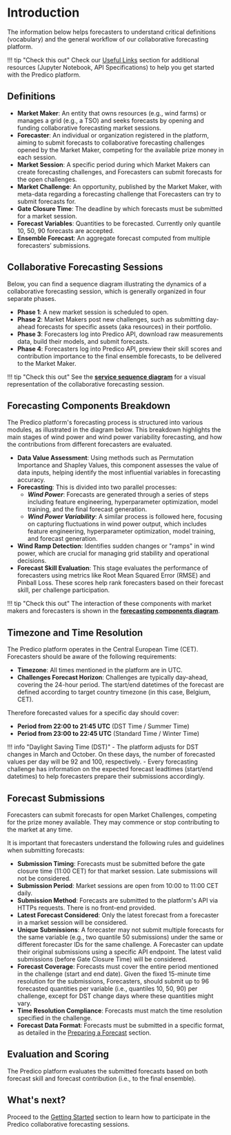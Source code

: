 # Introduction

The information below helps forecasters to understand critical definitions (vocabulary) and the general workflow of our collaborative forecasting platform.

!!! tip "Check this out"
    Check our [Useful Links](useful_links.md) section for additional resources (Jupyter Notebook, API Specifications) to help you get started with the Predico platform.


## Definitions
    
- **Market Maker**: An entity that owns resources (e.g., wind farms) or manages a grid (e.g., a TSO) and seeks forecasts by opening and funding collaborative forecasting market sessions.
- **Forecaster**: An individual or organization registered in the platform, aiming to submit forecasts to collaborative forecasting challenges opened by the Market Maker, competing for the available prize money in each session.
- **Market Session**: A specific period during which Market Makers can create forecasting challenges, and Forecasters can submit forecasts for the open challenges.
- **Market Challenge**: An opportunity, published by the Market Maker, with meta-data regarding a forecasting challenge that Forecasters can try to submit forecasts for.
- **Gate Closure Time**: The deadline by which forecasts must be submitted for a market session.
- **Forecast Variables**: Quantities to be forecasted. Currently only quantile 10, 50, 90 forecasts are accepted.
- **Ensemble Forecast**: An aggregate forecast computed from multiple forecasters’ submissions.


## Collaborative Forecasting Sessions

Below, you can find a sequence diagram illustrating the dynamics of a collaborative forecasting session, which is generally organized in four separate phases.

- **Phase 1**: A new market session is scheduled to open.
- **Phase 2**: Market Makers post new challenges, such as submitting day-ahead forecasts for specific assets (aka resources) in their portfolio.
- **Phase 3**: Forecasters log into Predico API, download raw measurements data, build their models, and submit forecasts.
- **Phase 4**: Forecasters log into Predico API, preview their skill scores and contribution importance to the final ensemble forecasts, to be delivered to the Market Maker.

!!! tip "Check this out"
    See the **<a href="../static/predico-interactions-sd.png" target="_blank">service sequence diagram</a>** for a visual representation of the collaborative forecasting session.


## Forecasting Components Breakdown

The Predico platform's forecasting process is structured into various modules, as illustrated in the diagram below. This breakdown highlights the main stages of wind power and wind power variability forecasting, and how the contributions from different forecasters are evaluated.

- **Data Value Assessment**: Using methods such as Permutation Importance and Shapley Values, this component assesses the value of data inputs, helping identify the most influential variables in forecasting accuracy.
- **Forecasting**: This is divided into two parallel processes:
    * ***Wind Power***: Forecasts are generated through a series of steps including feature engineering, hyperparameter optimization, model training, and the final forecast generation.
    * ***Wind Power Variability***: A similar process is followed here, focusing on capturing fluctuations in wind power output, which includes feature engineering, hyperparameter optimization, model training, and forecast generation.
- **Wind Ramp Detection**: Identifies sudden changes or "ramps" in wind power, which are crucial for managing grid stability and operational decisions.
- **Forecast Skill Evaluation**: This stage evaluates the performance of forecasters using metrics like Root Mean Squared Error (RMSE) and Pinball Loss. These scores help rank forecasters based on their forecast skill, per challenge participation.


!!! tip "Check this out"
    The interaction of these components with market makers and forecasters is shown in the **<a href="../static/modules-breakdown.png" target="_blank">forecasting components diagram</a>**.


## Timezone and Time Resolution

The Predico platform operates in the Central European Time (CET). Forecasters should be aware of the following requirements:

- **Timezone**: All times mentioned in the platform are in UTC.
- **Challenges Forecast Horizon**: Challenges are typically day-ahead, covering the 24-hour period. 
The start/end datetimes of the forecast are defined according to target country timezone (in this case, Belgium, CET). 

Therefore forecasted values for a specific day should cover:

- **Period from 22:00 to 21:45 UTC** (DST Time / Summer Time)
- **Period from 23:00 to 22:45 UTC** (Standard Time / Winter Time)

!!! info "Daylight Saving Time (DST)"
    - The platform adjusts for DST changes in March and October. On these days, the number of forecasted values per day will be 92 and 100, respectively.
    - Every forecasting challenge has information on the expected forecast leadtimes (start/end datetimes) to help forecasters prepare their submissions accordingly.

## Forecast Submissions

Forecasters can submit forecasts for open Market Challenges, competing for the prize money available. They may commence or stop contributing to the market at any time.

It is important that forecasters understand the following rules and guidelines when submitting forecasts:

- **Submission Timing**: Forecasts must be submitted before the gate closure time (11:00 CET) for that market session. Late submissions will not be considered.
- **Submission Period**: Market sessions are open from 10:00 to 11:00 CET daily.
- **Submission Method**: Forecasts are submitted to the platform's API via HTTPs requests. There is no front-end provided.
- **Latest Forecast Considered**: Only the latest forecast from a forecaster in a market session will be considered.
- **Unique Submissions**: A forecaster may not submit multiple forecasts for the same variable (e.g., two quantile 50 submissions) under the same or different forecaster IDs for the same challenge. A Forecaster can update their original submissions using a specific API endpoint. The latest valid submissions (before Gate Closure Time) will be considered.
- **Forecast Coverage**: Forecasts must cover the entire period mentioned in the challenge (start and end date). Given the fixed 15-minute time resolution for the submissions, Forecasters, should submit up to 96 forecasted quantities per variable (i.e., quantiles 10, 50, 90) per challenge, except for DST change days where these quantities might vary.
- **Time Resolution Compliance**: Forecasts must match the time resolution specified in the challenge.
- **Forecast Data Format**: Forecasts must be submitted in a specific format, as detailed in the [Preparing a Forecast](preparing_forecast.md) section.


## Evaluation and Scoring

The Predico platform evaluates the submitted forecasts based on both forecast skill and forecast contribution (i.e., to the final ensemble).

## What's next?

Proceed to the [Getting Started](getting_started.md) section to learn how to participate in the Predico collaborative forecasting sessions.
